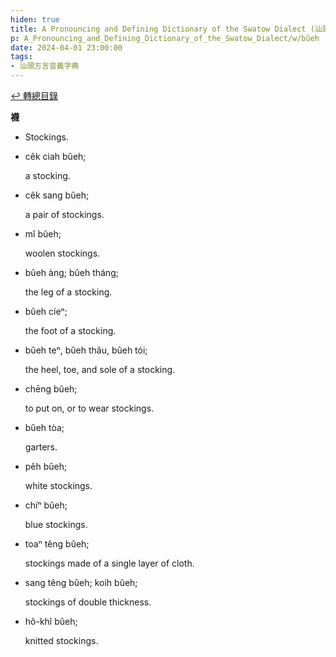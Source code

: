 ```yaml
---
hiden: true
title: A Pronouncing and Defining Dictionary of the Swatow Dialect (汕頭方言音義字典) / bûeh
p: A_Pronouncing_and_Defining_Dictionary_of_the_Swatow_Dialect/w/bûeh
date: 2024-04-01 23:00:00
tags: 
- 汕頭方言音義字典
---
```


[↩️ 轉總目錄](/A_Pronouncing_and_Defining_Dictionary_of_the_Swatow_Dialect)


**襪**
- Stockings.

- cêk ciah bûeh;

  a stocking.

- cêk sang bûeh;

  a pair of stockings.

- mî bûeh;

  woolen stockings.

- bûeh àng; bûeh tháng;

  the leg of a stocking.

- bûeh cíeⁿ;

  the foot of a stocking.

- bûeh teⁿ, bûeh thâu, bûeh tói;

  the heel, toe, and sole of a stocking.

- chēng bûeh;

  to put on, or to wear stockings.

- bûeh tòa;

  garters.

- pêh bûeh;

  white stockings.

- chíⁿ bûeh;

  blue stockings.

- toaⁿ têng bûeh;

  stockings made of a single layer of cloth.

- sang têng bûeh; koih bûeh;

  stockings of double thickness.

- hô-khî bûeh;

  knitted stockings.